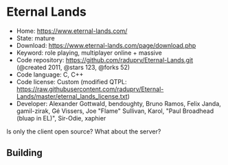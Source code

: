 # Eternal Lands

- Home: https://www.eternal-lands.com/
- State: mature
- Download: https://www.eternal-lands.com/page/download.php
- Keyword: role playing, multiplayer online + massive
- Code repository: https://github.com/raduprv/Eternal-Lands.git (@created 2011, @stars 123, @forks 52)
- Code language: C, C++
- Code license: Custom (modified QTPL: https://raw.githubusercontent.com/raduprv/Eternal-Lands/master/eternal_lands_license.txt)
- Developer: Alexander Gottwald, bendoughty, Bruno Ramos, Felix Janda, gamil-zirak, Gé Vissers, Joe "Flame" Sullivan, Karol, "Paul Broadhead (bluap in EL)", Sir-Odie, xaphier

Is only the client open source? What about the server?

## Building
